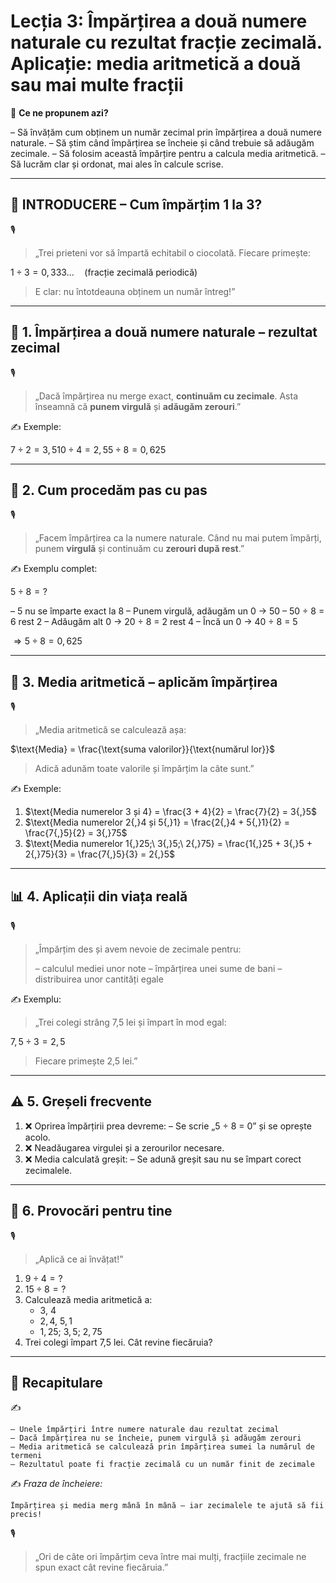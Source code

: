 # Lecția 3: Împărțirea a două numere naturale cu rezultat fracție zecimală. Aplicație: media aritmetică a două sau mai multe fracții

🎯 **Ce ne propunem azi?**

 – Să învățăm cum obținem un număr zecimal prin împărțirea a două numere naturale.
 – Să știm când împărțirea se încheie și când trebuie să adăugăm zecimale.
 – Să folosim această împărțire pentru a calcula media aritmetică.
 – Să lucrăm clar și ordonat, mai ales în calcule scrise.

------

## 🔔 INTRODUCERE – Cum împărțim 1 la 3?

🎙️

> „Trei prieteni vor să împartă echitabil o ciocolată.
>  Fiecare primește:

$1 \div 3 = 0{,}333... \quad (\text{fracție zecimală periodică})$

> E clar: nu întotdeauna obținem un număr întreg!”

------

## 🔹 1. Împărțirea a două numere naturale – rezultat zecimal

🎙️

> „Dacă împărțirea nu merge exact, **continuăm cu zecimale**.
>  Asta înseamnă că **punem virgulă** și **adăugăm zerouri**.”

✍️ Exemple:

$7 \div 2 = 3{,}5$$10 \div 4 = 2{,}5$$5 \div 8 = 0{,}625$

------

## 🔹 2. Cum procedăm pas cu pas

🎙️

> „Facem împărțirea ca la numere naturale.
>  Când nu mai putem împărți, punem **virgulă** și continuăm cu **zerouri după rest**.”

✍️ Exemplu complet:

$5 \div 8 = ?$

– 5 nu se împarte exact la 8
 – Punem virgulă, adăugăm un 0 → 50
 – 50 ÷ 8 = 6 rest 2
 – Adăugăm alt 0 → 20 ÷ 8 = 2 rest 4
 – Încă un 0 → 40 ÷ 8 = 5

$\Rightarrow 5 \div 8 = 0{,}625$

------

## 🔹 3. Media aritmetică – aplicăm împărțirea

🎙️

> „Media aritmetică se calculează așa:

$\text{Media} = \frac{\text{suma valorilor}}{\text{numărul lor}}$

> Adică adunăm toate valorile și împărțim la câte sunt.”

✍️ Exemple:

1. $\text{Media numerelor 3 și 4} = \frac{3 + 4}{2} = \frac{7}{2} = 3{,}5$
2. $\text{Media numerelor 2{,}4 și 5{,}1} = \frac{2{,}4 + 5{,}1}{2} = \frac{7{,}5}{2} = 3{,}75$
3. $\text{Media numerelor 1{,}25;\ 3{,}5;\ 2{,}75} = \frac{1{,}25 + 3{,}5 + 2{,}75}{3} = \frac{7{,}5}{3} = 2{,}5$

------

## 📊 4. Aplicații din viața reală

🎙️

> „Împărțim des și avem nevoie de zecimale pentru:
>
> – calculul mediei unor note
>  – împărțirea unei sume de bani
>  – distribuirea unor cantități egale

✍️ Exemplu:

> „Trei colegi strâng 7,5 lei și împart în mod egal:

$7{,}5 \div 3 = 2{,}5$

> Fiecare primește 2,5 lei.”

------

## ⚠️ 5. Greșeli frecvente

1. ❌ Oprirea împărțirii prea devreme:
    – Se scrie „5 ÷ 8 = 0” și se oprește acolo.
2. ❌ Neadăugarea virgulei și a zerourilor necesare.
3. ❌ Media calculată greșit:
    – Se adună greșit sau nu se împart corect zecimalele.

------

## 🧩 6. Provocări pentru tine

🎙️

> „Aplică ce ai învățat!”

1. $9 \div 4 = ?$
2. $15 \div 8 = ?$
3. Calculează media aritmetică a:
   - $3,\ 4$
   - $2{,}4,\ 5{,}1$
   - $1{,}25;\ 3{,}5;\ 2{,}75$
4. Trei colegi împart 7,5 lei. Cât revine fiecăruia?

------

## 🔁 Recapitulare

✍️

```
– Unele împărțiri între numere naturale dau rezultat zecimal
– Dacă împărțirea nu se încheie, punem virgulă și adăugăm zerouri
– Media aritmetică se calculează prin împărțirea sumei la numărul de termeni
– Rezultatul poate fi fracție zecimală cu un număr finit de zecimale
```

✍️ *Fraza de încheiere:*

```
Împărțirea și media merg mână în mână – iar zecimalele te ajută să fii precis!
```

🎙️

> „Ori de câte ori împărțim ceva între mai mulți, fracțiile zecimale ne spun exact cât revine fiecăruia.”

